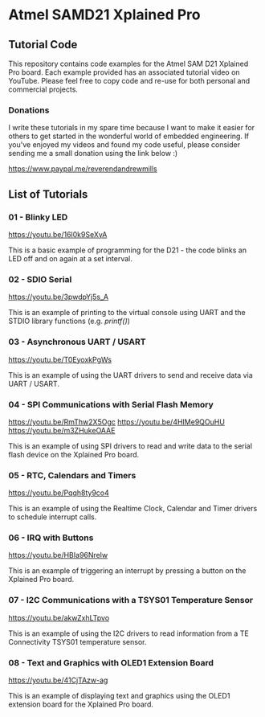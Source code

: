 # Atmel SAMD21 Xplained Pro

## Tutorial Code

This repository contains code examples for the Atmel SAM D21 Xplained Pro board. Each example provided has an associated tutorial video on YouTube. Please feel free to copy code and re-use for both personal and commercial projects.

### Donations

I write these tutorials in my spare time because I want to make it easier for others to get started in the wonderful world of embedded engineering. If you've enjoyed my videos and found my code useful, please consider sending me a small donation using the link below :)

<https://www.paypal.me/reverendandrewmills>

## List of Tutorials

### 01 - Blinky LED

https://youtu.be/16l0k9SeXyA

This is a basic example of programming for the D21 - the code blinks an LED off and on again at a set interval.

### 02 - SDIO Serial

https://youtu.be/3pwdpYj5s_A

This is an example of printing to the virtual console using UART and the STDIO library functions (e.g. _printf()_)

### 03 - Asynchronous UART / USART

https://youtu.be/T0EyoxkPgWs

This is an example of using the UART drivers to send and receive data via UART / USART.

### 04 - SPI Communications with Serial Flash Memory

https://youtu.be/RmThw2X5Ogc
https://youtu.be/4HIMe9QOuHU
https://youtu.be/m3ZHukeOAAE

This is an example of using SPI drivers to read and write data to the serial flash device on the Xplained Pro board.

### 05 - RTC, Calendars and Timers

https://youtu.be/Pqqh8ty9co4

This is an example of using the Realtime Clock, Calendar and Timer drivers to schedule interrupt calls.

### 06 - IRQ  with Buttons

https://youtu.be/HBIa96Nrelw

This is an example of triggering an interrupt by pressing a button on the Xplained Pro board.

### 07 - I2C Communications with a TSYS01 Temperature Sensor

https://youtu.be/akwZxhLTpvo

This is an example of using the I2C drivers to read information from a TE Connectivity TSYS01 temperature sensor.

### 08 - Text and Graphics with OLED1 Extension Board

https://youtu.be/41CjTAzw-ag

This is an example of displaying text and graphics using the OLED1 extension board for the Xplained Pro board.